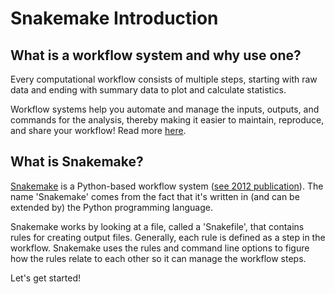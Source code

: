 # Snakemake Introduction

## What is a workflow system and why use one?

Every computational workflow consists of multiple steps, starting with raw data and ending with summary data to plot and calculate statistics.

Workflow systems help you automate and manage the inputs, outputs, and commands for the analysis, thereby making it easier to maintain, reproduce, and share your workflow! Read more [here](https://www.nature.com/articles/d41586-019-02619-z).

## What is Snakemake?

[Snakemake](https://snakemake.readthedocs.io/en/stable/) is a Python-based workflow system ([see 2012 publication](https://academic.oup.com/bioinformatics/article/28/19/2520/290322)). The name 'Snakemake' comes from the fact that it's written in (and can be extended by) the Python programming language.

Snakemake works by looking at a file, called a 'Snakefile', that contains rules for creating output files. Generally, each rule is defined as a step in the workflow. Snakemake uses the rules and command line options to figure how the rules relate to each other so it can manage the workflow steps.

Let's get started!
